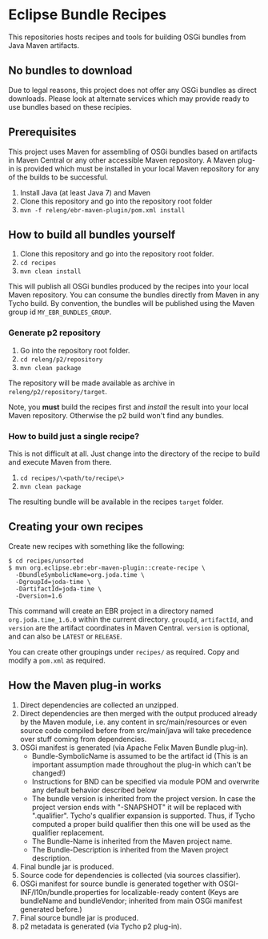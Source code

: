 Eclipse Bundle Recipes
======================

This repositories hosts recipes and tools for building OSGi bundles from Java Maven artifacts.



No bundles to download
----------------------

Due to legal reasons, this project does not offer any OSGi bundles as direct downloads. Please
look at alternate services which may provide ready to use bundles based on these recipies.



Prerequisites
-------------

This project uses Maven for assembling of OSGi bundles based on artifacts in Maven Central or
any other accessible Maven repository. A Maven plug-in is provided which must be installed
in your local Maven repository for any of the builds to be successful.

1. Install Java (at least Java 7) and Maven
2. Clone this repository and go into the repository root folder
3. `mvn -f releng/ebr-maven-plugin/pom.xml install`



How to build all bundles yourself
---------------------------------

1. Clone this repository and go into the repository root folder.
2. `cd recipes`
3. `mvn clean install`

This will publish all OSGi bundles produced by the recipes into your local Maven repository. You can consume
the bundles directly from Maven in any Tycho build. By convention, the bundles will be published using the
Maven group id `MY_EBR_BUNDLES_GROUP`.


### Generate p2 repository

1. Go into the repository root folder.
2. `cd releng/p2/repository`
3. `mvn clean package`

The repository will be made available as archive in `releng/p2/repository/target`.

Note, you **must** build the recipes first and *install* the result into your local Maven repository. Otherwise
the p2 build won't find any bundles.


### How to build just a single recipe?

This is not difficult at all. Just change into the directory of the recipe to build and execute Maven from there.

1. `cd recipes/\<path/to/recipe\>`
2. `mvn clean package`

The resulting bundle will be available in the recipes `target` folder.


Creating your own recipes
-------------------------

Create new recipes with something like the following:

    $ cd recipes/unsorted
    $ mvn org.eclipse.ebr:ebr-maven-plugin::create-recipe \
      -DbundleSymbolicName=org.joda.time \
      -DgroupId=joda-time \
      -DartifactId=joda-time \
      -Dversion=1.6

This command will create an EBR project in a directory named
`org.joda.time_1.6.0` within the current directory.  `groupId`,
`artifactId`, and `version` are the artifact coordinates in Maven
Central.  `version` is optional, and can also be `LATEST` or
`RELEASE`.

You can create other groupings under `recipes/` as required.  Copy
and modify a `pom.xml` as required.



How the Maven plug-in works
---------------------------
 1. Direct dependencies are collected an unzipped.
 2. Direct dependencies are then merged with the output produced
    already by the Maven module, i.e. any content in src/main/resources
    or even source code compiled before from src/main/java will take
    precedence over stuff coming from dependencies.
 3. OSGi manifest is generated (via Apache Felix Maven Bundle plug-in).
      - Bundle-SymbolicName is assumed to be the artifact id
        (This is an important assumption made throughout the plug-in
        which can't be changed!)
      - Instructions for BND can be specified via module POM and
        overwrite any default behavior described below
      - The bundle version is inherited from the project version. In
        case the project version ends with "-SNAPSHOT" it will be
        replaced with ".qualifier". Tycho's qualifier expansion is
        supported. Thus, if Tycho computed a proper build qualifier
        then this one will be used as the qualifier replacement.
      - The Bundle-Name is inherited from the Maven project name.
      - The Bundle-Description is inherited from the Maven project
        description.
 4. Final bundle jar is produced.
 5. Source code for dependencies is collected (via sources classifier).
 6. OSGi manifest for source bundle is generated together with
    OSGI-INF/l10n/bundle.properties for localizable-ready content
    (Keys are bundleName and bundleVendor; inherited from main OSGi
    manifest generated before.)
 7. Final source bundle jar is produced.
 8. p2 metadata is generated (via Tycho p2 plug-in).

